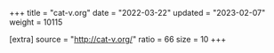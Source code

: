 +++
title = "cat-v.org"
date = "2022-03-22"
updated = "2023-02-07"
weight = 10115

[extra]
source = "http://cat-v.org/"
ratio = 66
size = 10
+++
